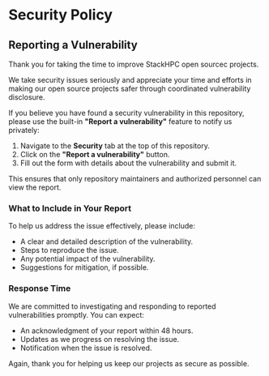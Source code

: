 # Security Policy

## Reporting a Vulnerability

Thank you for taking the time to improve StackHPC open sourcec projects.

We take security issues seriously and appreciate your time and efforts in making 
our open source projects safer through coordinated vulnerability disclosure.

If you believe you have found a security vulnerability in this repository,
please use the built-in **"Report a vulnerability"** feature to notify us privately:
1. Navigate to the **Security** tab at the top of this repository.
2. Click on the **"Report a vulnerability"** button.
3. Fill out the form with details about the vulnerability and submit it.

This ensures that only repository maintainers and authorized personnel can view the report.

### What to Include in Your Report
To help us address the issue effectively, please include:
- A clear and detailed description of the vulnerability.
- Steps to reproduce the issue.
- Any potential impact of the vulnerability.
- Suggestions for mitigation, if possible.

### Response Time
We are committed to investigating and responding to reported vulnerabilities promptly. 
You can expect:
- An acknowledgment of your report within 48 hours.
- Updates as we progress on resolving the issue.
- Notification when the issue is resolved.

Again, thank you for helping us keep our projects as secure as possible.
